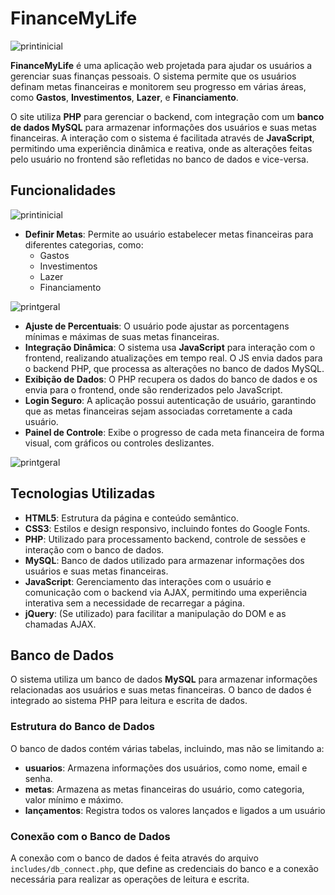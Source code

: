 # FinanceMyLife

![printinicial](./img/imageinicial.png)

**FinanceMyLife** é uma aplicação web projetada para ajudar os usuários a gerenciar suas finanças pessoais. O sistema permite que os usuários definam metas financeiras e monitorem seu progresso em várias áreas, como **Gastos**, **Investimentos**, **Lazer**, e **Financiamento**.

O site utiliza **PHP** para gerenciar o backend, com integração com um **banco de dados MySQL** para armazenar informações dos usuários e suas metas financeiras. A interação com o sistema é facilitada através de **JavaScript**, permitindo uma experiência dinâmica e reativa, onde as alterações feitas pelo usuário no frontend são refletidas no banco de dados e vice-versa.

## Funcionalidades

![printinicial](./img/imagemetas.png)

- **Definir Metas**: Permite ao usuário estabelecer metas financeiras para diferentes categorias, como:
  - Gastos
  - Investimentos
  - Lazer
  - Financiamento

![printgeral](./img/imagegeral.png)

- **Ajuste de Percentuais**: O usuário pode ajustar as porcentagens mínimas e máximas de suas metas financeiras.
- **Integração Dinâmica**: O sistema usa **JavaScript** para interação com o frontend, realizando atualizações em tempo real. O JS envia dados para o backend PHP, que processa as alterações no banco de dados MySQL.
- **Exibição de Dados**: O PHP recupera os dados do banco de dados e os envia para o frontend, onde são renderizados pelo JavaScript.
- **Login Seguro**: A aplicação possui autenticação de usuário, garantindo que as metas financeiras sejam associadas corretamente a cada usuário.
- **Painel de Controle**: Exibe o progresso de cada meta financeira de forma visual, com gráficos ou controles deslizantes.

![printgeral](./img/imagelancamentos.png)

## Tecnologias Utilizadas

- **HTML5**: Estrutura da página e conteúdo semântico.
- **CSS3**: Estilos e design responsivo, incluindo fontes do Google Fonts.
- **PHP**: Utilizado para processamento backend, controle de sessões e interação com o banco de dados.
- **MySQL**: Banco de dados utilizado para armazenar informações dos usuários e suas metas financeiras.
- **JavaScript**: Gerenciamento das interações com o usuário e comunicação com o backend via AJAX, permitindo uma experiência interativa sem a necessidade de recarregar a página.
- **jQuery**: (Se utilizado) para facilitar a manipulação do DOM e as chamadas AJAX.


## Banco de Dados

O sistema utiliza um banco de dados **MySQL** para armazenar informações relacionadas aos usuários e suas metas financeiras. O banco de dados é integrado ao sistema PHP para leitura e escrita de dados.

### Estrutura do Banco de Dados

O banco de dados contém várias tabelas, incluindo, mas não se limitando a:

- **usuarios**: Armazena informações dos usuários, como nome, email e senha.
- **metas**: Armazena as metas financeiras do usuário, como categoria, valor mínimo e máximo.
- **lançamentos**: Registra todos os valores lançados e ligados a um usuário

### Conexão com o Banco de Dados

A conexão com o banco de dados é feita através do arquivo `includes/db_connect.php`, que define as credenciais do banco e a conexão necessária para realizar as operações de leitura e escrita.